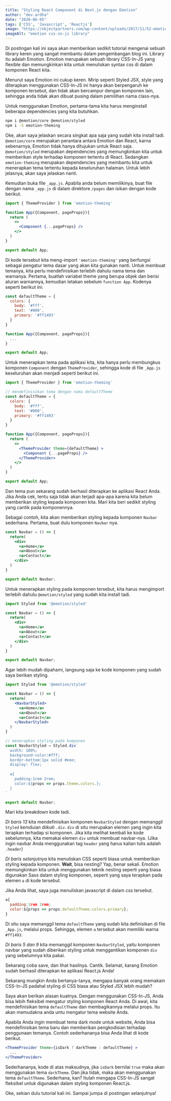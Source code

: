 ```yaml
---
title: "Styling React Component di Next.js dengan Emotion"
author: "dev.ardha"
date: "2020-06-05"
tags: ['CSS', 'Javascript', 'Reactjs']
image: "https://objectpartners.com/wp-content/uploads/2017/11/52-emotion.png"
imageAlt: "emotion css-in-js library"
---
```

Di postingan kali ini saya akan memberikan sedikit tutorial mengenai sebuah library keren yang sangat membantu dalam pengembangan blog ini. Library itu adalah Emotion. Emotion merupakan sebuah library CSS-In-JS yang flexible dan memungkinkan kita untuk menuliskan syntax css di dalam komponen React kita.

Menurut saya Emotion ini cukup keren. Mirip seperti Styled JSX, style yang diterapkan menggunakan CSS-In-JS ini hanya akan berpengaruh ke komponen tersebut, dan tidak akan bercampur dengan komponen lain, sehingga anda tidak akan dibuat pusing dalam pemilihan nama class-nya.

Untuk menggunakan Emotion, pertama-tama kita harus menginstall beberapa dependencies yang kita butuhkan.
```bash
npm i @emotion/core @emotion/styled
npm i -S emotion-theming
```

Oke, akan saya jelaskan secara singkat apa saja yang sudah kita install tadi. `@emotion/core` merupakan perantara antara Emotion dan React, karna sebenarnya, Emotion tidak hanya ditujukan untuk React saja. `@emotion/styled` merupakan dependencies yang memungkinkan kita untuk memberikan style terhadap komponen tertentu di React. Sedangkan `emotion-theming` merupakan dependencies yang membantu kita untuk menerapkan tema tertentu kepada keseluruhan halaman. Untuk lebih jelasnya, akan saya jelaskan nanti.

Kemudian buka file `_app.js`. Apabila anda belum memilikinya, buat file dengan nama `_app.js` di dalam direktore `/pages` dan isikan dengan kode berikut.
```jsx
import { ThemeProvider } from 'emotion-theming'

function App({Component, pageProps}){
  return (
    <>
      <Component {...pageProps} />
    </>
  )
}

export default App;
```

Di kode tersebut kita meng-import `'emotion-theming'` yang berfungsi sebagai pengatur tema dasar yang akan kita gunakan nanti. Untuk membuat temanya, kita perlu mendefinisikan terlebih dahulu nama tema dan warnanya. Pertama, buatlah variabel theme yang berupa objek dan berisi aturan warnannya, kemudian letakan sebelum `function App`. Kodenya seperti berikut ini:

```jsx
const defaultTheme = {
  colors: {
    body: '#fff',
    text: '#000',
    primary: '#ff1493'
  }
}

function App({Component, pageProps}){
  ...
}

export default App;
```

Untuk menerapkan tema pada aplikasi kita, kita hanya perlu membungkus komponen `Component` dengan `ThemeProvider`, sehingga kode di file `_App.js` keseluruhan akan menjadi seperti berikut ini.

```jsx
import { ThemeProvider } from 'emotion-theming'

// mendefinisikan tema dengan nama defaultTheme
const defaultTheme = {
  colors: {
    body: '#fff',
    text: '#000',
    primary: '#ff1493'
  }
}

function App({Component, pageProps}){
  return (
    <>
      <ThemeProvider theme={defaultTheme} >
        <Component {...pageProps} />
      </ThemeProvider>
    </>
  )
}

export default App;
```

Dan tema pun sekarang sudah berhasil diterapkan ke aplikasi React Anda. Jika Anda cek, tentu saja tidak akan terjadi apa-apa karena kita belum memberikan styling kepada komponen kita. Mari kita beri sedikit styling yang cantik pada komponennya.

Sebagai contoh, kita akan memberikan styling kepada komponen `Navbar` sederhana. Pertama, buat dulu komponen `Navbar` nya.

```jsx
const Navbar = () => {
  return(
    <div>
      <a>Home</a>
      <a>About</a>
      <a>Contact</a>
    </div>
  )
}

export default Navbar;
```

Untuk menerapkan styling pada komponen tersebut, kita harus mengimport terlebih dahulu `@emotion/styled` yang sudah kita install tadi.

```jsx
import Styled from '@emotion/styled'

const Navbar = () => {
  return(
    <div>
      <a>Home</a>
      <a>About</a>
      <a>Contact</a>
    </div>
  )
}

export default Navbar;
```

Agar lebih mudah dipahami, langsung saja ke kode komponen yang sudah saya berikan styling.

```jsx
import Styled from '@emotion/styled'

const Navbar = () => {
  return(
    <NavbarStyled>
      <a>Home</a>
      <a>About</a>
      <a>Contact</a>
    </NavbarStyled>
  )
}

// menerapkan styling pada komponen
const NavbarStyled = Styled.div`
  width: 100%;
  background-color:#fff;
  border-bottom:1px solid #eee;
  display: flex;
  
  a{
    padding:1rem 2rem;
    color:${props => props.theme.colors.};
  }
`

export default Navbar;
```

Mari kita breakdown kode tadi.

*Di baris 13* kita mendefinisikan komponen `NavbarStyled` dengan memanggil `Styled` kemduian diikuti `.div`. `div` di situ merupakan elemen yang ingin kita terapkan terhadap si komponen. Jika kita melihat kembali ke kode sebelumnya, kita memakai elemen `div` untuk membuat navbar-nya. (Jika ingin navbar Anda menggunakan tag `header` yang harus kalian tulis adalah `.header`)

*Di baris selanjutnya* kita menuliskan CSS seperti biasa untuk memberikan styling kepada komponen. **Wait**, bisa nesting? Yap, benar sekali. Emotion memungkinkan kita untuk menggunakan teknik nesting seperti yang biasa digunakan Sass dalam styling komponen, seperti yang saya terapkan pada elemen `a` di kode tersebut.

Jika Anda lihat, saya juga menuliskan javascript di dalam css tersebut.

```jsx
a{
  padding:1rem 2rem;
  color:${props => props.defaultTheme.colors.primary};
}
```

Di situ saya memanggil tema `defaultTheme` yang sudah kita definisikan di file `_App.js`, melalui props. Sehingga, elemen `a` tersebut akan memiliki warna `#ff1493`.

*Di baris 5 dan 9* kita memanggil komponen `NavbarStyled`, yaitu komponen navbar yang sudah diberikan styling untuk menggantikan komponen `div` yang sebelumnya kita pakai.

Sekarang coba save, dan lihat hasilnya. Cantik. Selamat, karang Emotion sudah berhasil diterapkan ke aplikasi React.js Anda!

Sekarang mungkin Anda bertanya-tanya, mengapa banyak orang memakain CSS-In-JS padahal styling di CSS biasa atau Styled JSX lebih mudah?

Saya akan berikan alasan kuatnya. Dengan menggunakan CSS-In-JS, Anda bisa lebih fleksibel mengatur styling komponen React Anda. Di awal, kita mendefinisikan tema `defaultTheme` dan membagikannya melalui props. Itu akan memudakna anda untu mengatur tema website Anda.

Apabila Anda ingin membuat tema dark mode untuk website, Anda bisa mendefinisikan tema baru dan memberikan pengkodisian terhadap penggunaan temanya. Contoh sederhananya bisa Anda lihat di kode berikut.

```jsx
<ThemeProvider theme={isDark ? darkTheme : defaultTheme} >
  ...
</ThemeProvider>
```

Sederhananya, kode di atas maksudnya, jika `isDark` bernilai `true` maka akan menggunakan tema `darkTheme`. Dan jika tidak, maka akan menggunakan tema `defaultTheme`. Sederhana, kan? Itulah mengapa CSS-In-JS sangat fleksibel untuk digunakan dalam styling komponen React.js.

Oke, sekian dulu tutorial kali ini. Sampai jumpa di postingan selanjutnya!
